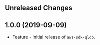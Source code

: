 Unreleased Changes
------------------

1.0.0 (2019-09-09)
------------------

* Feature - Initial release of `aws-sdk-qldb`.

